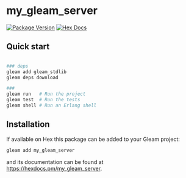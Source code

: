 # my_gleam_server

[![Package Version](https://img.shields.io/hexpm/v/my_gleam_server)](https://hex.pm/packages/my_gleam_server)
[![Hex Docs](https://img.shields.io/badge/hex-docs-ffaff3)](https://hexdocs.pm/my_gleam_server/)

## Quick start

```sh

### deps
gleam add gleam_stdlib
gleam deps download

### 
gleam run   # Run the project
gleam test  # Run the tests
gleam shell # Run an Erlang shell
```

## Installation

If available on Hex this package can be added to your Gleam project:

```sh
gleam add my_gleam_server
```

and its documentation can be found at <https://hexdocs.pm/my_gleam_server>.
